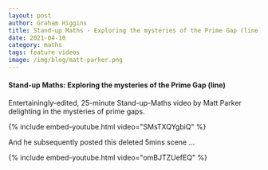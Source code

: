 ```yaml
---
layout: post
author: Graham Higgins
title: Stand-up Maths - Exploring the mysteries of the Prime Gap (line)
date: 2021-04-10
category: maths
tags: feature videos
image: /img/blog/matt-parker.png
---
```



#### Stand-up Maths: Exploring the mysteries of the Prime Gap (line)

Entertainingly-edited, 25-minute Stand-up-Maths video by Matt Parker delighting in the mysteries of prime gaps.



{% include embed-youtube.html video="SMsTXQYgbiQ" %}


And he subsequently posted this deleted 5mins scene ...


{% include embed-youtube.html video="omBJTZUefEQ" %}


